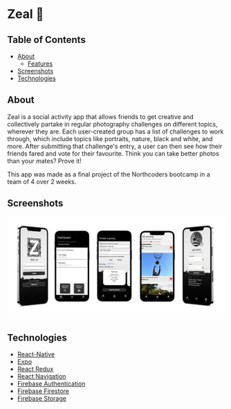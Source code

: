 # Zeal 🦓

## Table of Contents

- [About](#about)
  - [Features](#features)
- [Screenshots](#screenshots)
- [Technologies](#technologies)

## About

Zeal is a social activity app that allows friends to get creative and collectively partake in regular photography challenges on different topics, wherever they are. Each user-created group has a list of challenges to work through, which include topics like portraits, nature, black and white, and more. After submitting that challenge's entry, a user can then see how their friends fared and vote for their favourite. Think you can take better photos than your mates? Prove it!

This app was made as a final project of the Northcoders bootcamp in a team of 4 over 2 weeks.

## Screenshots

<p float='middle'>
<img src='./assets/zealMockup.png'>
</p>

## Technologies

- [React-Native](https://reactnative.dev/)
- [Expo](https://expo.io/)
- [React Redux](https://react-redux.js.org/)
- [React Navigation](https://reactnavigation.org/)
- [Firebase Authentication](https://firebase.google.com/docs/auth)
- [Firebase Firestore](https://firebase.google.com/docs/firestore)
- [Firebase Storage](https://firebase.google.com/docs/storage)
